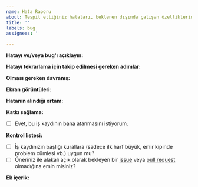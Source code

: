```yaml
---
name: Hata Raporu
about: Tespit ettiğiniz hataları, beklenen dışında çalışan özelliklerin bildirimi.
title: ''
labels: bug
assignees: ''

---
```


**Hatayı ve/veya bug'ı açıklayın:**

[//]: # (Kısa ve net bir şekilde hatanın ne olduğu açıklanmalıdır.)

**Hatayı tekrarlama için takip edilmesi gereken adımlar:**

[//]: # (1. X adresinde bulunan Y sayfasına git.)
[//]: # (2. Z butonuna tıkla.)
[//]: # (3. Sayfayı en alta kaydır.)
[//]: # (4. Görünmesi gereken metin K iken L görünüyor.)

**Olması gereken davranış:**

[//]: # (Kısa ve net bir şekilde hata yerine olması gereken uygulama davranışının ne olması gerektiğini açıklayınız. Örn: X kaydı silindiğinde Z sayfasına yönlendirme yapılmalı.)

**Ekran görüntüleri:**

[//]: # (Varsa, hatayı görmeyi kolaylaştırılacak ekran görüntüleri.)

**Hatanın alındığı ortam:**

[//]: # (Belirtmediğiniz taktirde Android kullandığınız varsayılacaktır.)

[//]: # (- OS: [Ör.: iOS, Android])
[//]: # (- Version [Ör.: Android 6.0 Marshmallow])

**Katkı sağlama:**

[//]: # (Bu iş kaydının size atanmasını istiyor musunuz* Yardımına/bilgisine ihtiyaç duyduğunuz diğer ekip üyeleri varsa burada nasıl bir yardıma ihtiyaç duyduğunuzu belirtin.)

* [ ] Evet, bu iş kaydının bana atanmasını istiyorum.

**Kontrol listesi:**

* [ ] İş kaydınızın başlığı kurallara (sadece ilk harf büyük, emir kipinde problem cümlesi vb.) uygun mu?
* [ ] Öneriniz ile alakalı açık olarak bekleyen bir [issue](https://github.com/ennara/plan/issues) veya [pull request](https://github.com/ennara/plan/pulls) olmadığına emin misiniz?

**Ek içerik:**

[//]: # (Kaynaklar, dış bağlantılar, ekran görüntüleri, örnek çözümler ve benzeri diğer kaynakları ekleyiniz.)
